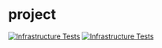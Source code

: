 # project

[![Infrastructure Tests](https://www.bridgecrew.cloud/badges/github/piotsik/project/general)](https://www.bridgecrew.cloud/link/badge?vcs=github&fullRepo=piotsik%2Fproject&benchmark=INFRASTRUCTURE+SECURITY)
[![Infrastructure Tests](https://www.bridgecrew.cloud/badges/github/piotsik/project/cis_aws)](https://www.bridgecrew.cloud/link/badge?vcs=github&fullRepo=piotsik%2Fproject&benchmark=CIS+AWS+V1.2)